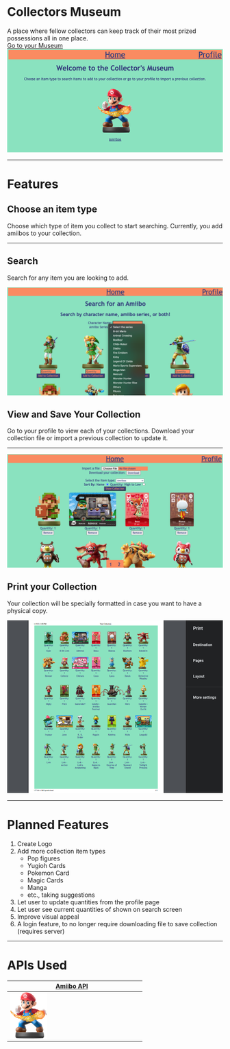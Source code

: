 # Collectors Museum
A place where fellow collectors can keep track of their most prized possessions all in one place.
<br>
[Go to your Museum](https://collectors-museum.netlify.app/)
![Home Page](./assets/examples/home.png)

---
# Features
## Choose an item type
Choose which type of item you collect to start searching. Currently, you add amiibos to your collection.

---

## Search 
Search for any item you are looking to add.

![Search](./assets/examples/search.png)

## View and Save Your Collection
Go to your profile to view each of your collections. Download your collection file or import a previous collection to update it.

---

![Your Collection](./assets/examples/your-collection.png)

## Print your Collection
Your collection will be specially formatted in case you want to have a physical copy.

![Print](./assets/examples/print.png)

---

# Planned Features
1. Create Logo
2. Add more collection item types
   - Pop figures
   - Yugioh Cards
   - Pokemon Card
   - Magic Cards
   - Manga
   - etc., taking suggestions
3. Let user to update quantities from the profile page
4. Let user see current quantities of shown on search screen
5. Improve visual appeal
6. A login feature, to no longer require downloading file to save collection (requires server)

---

# APIs Used

<table>
<thead>
	<tr>
		<th><a  href="https://amiiboapi.com/" >Amiibo API</a> </th>
        <th> </th>
	</tr>
</thead>
<tbody>
	<tr>
		<td><a  href="https://amiiboapi.com/"><img src="./assets/amiibos.png" alt="Amiibos API" height="30%" width="30%"></a></td>
		<td>
	</tr>
</tbody>
</table>
